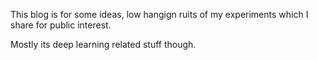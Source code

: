 This blog is for some ideas, low hangign ruits of my experiments which I share for public interest.

Mostly its deep learning related stuff though.


